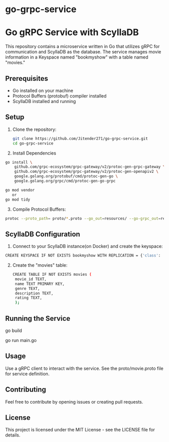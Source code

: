 # go-grpc-service

# Go gRPC Service with ScyllaDB

This repository contains a microservice written in Go that utilizes gRPC for communication and ScyllaDB as the database. The service manages movie information in a Keyspace named "bookmyshow" with a table named "movies."

## Prerequisites

- Go installed on your machine
- Protocol Buffers (protobuf) compiler installed
- ScyllaDB installed and running

## Setup

1. Clone the repository:

   ```bash
   git clone https://github.com/Jitender271/go-grpc-service.git
   cd go-grpc-service
   
2. Install Dependencies
```bash
go install \
    github.com/grpc-ecosystem/grpc-gateway/v2/protoc-gen-grpc-gateway \
    github.com/grpc-ecosystem/grpc-gateway/v2/protoc-gen-openapiv2 \
    google.golang.org/protobuf/cmd/protoc-gen-go \
    google.golang.org/grpc/cmd/protoc-gen-go-grpc
```

   
   ```bash
   go mod vendor
      or
   go mod tidy
```

3. Compile Protocol Buffers:
  ```bash
protoc --proto_path= proto/*.proto --go_out=resources/ --go-grpc_out=resources/ --grpc-gateway_out=resources/
```


## ScyllaDB Configuration

1. Connect to your ScyllaDB instance(on Docker) and create the keyspace:
   
  ```bash
CREATE KEYSPACE IF NOT EXISTS bookmyshow WITH REPLICATION = {'class': 'SimpleStrategy', 'replication_factor': 1};
```


2. Create the "movies" table:
   ```bash
   CREATE TABLE IF NOT EXISTS movies (
    movie_id TEXT,
    name TEXT PRIMARY KEY,
    genre TEXT,
    description TEXT,
    rating TEXT,
    );
   ```

## Running the Service

go build

go run main.go

## Usage

Use a gRPC client to interact with the service. See the proto/movie.proto file for service definition.

## Contributing

Feel free to contribute by opening issues or creating pull requests.

## License

This project is licensed under the MIT License - see the LICENSE file for details.



